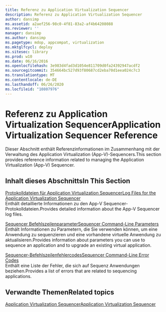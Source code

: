 ```yaml
---
title: Referenz zu Application Virtualization Sequencer
description: Referenz zu Application Virtualization Sequencer
author: dansimp
ms.assetid: a2aef256-98c0-4f81-83a2-af4b64208088
ms.reviewer: ''
manager: dansimp
ms.author: dansimp
ms.pagetype: mdop, appcompat, virtualization
ms.mktglfcycl: deploy
ms.sitesec: library
ms.prod: w10
ms.date: 06/16/2016
ms.openlocfilehash: 3e983d4fad3d1054e811709d0fa24392947acdf2
ms.sourcegitcommit: 354664bc527d93f80687cd2eba70d1eea024c7c3
ms.translationtype: MT
ms.contentlocale: de-DE
ms.lasthandoff: 06/26/2020
ms.locfileid: "10807976"
---
```

# <span data-ttu-id="c2c72-103">Referenz zu Application Virtualization Sequencer</span><span class="sxs-lookup"><span data-stu-id="c2c72-103">Application Virtualization Sequencer Reference</span></span>


<span data-ttu-id="c2c72-104">Dieser Abschnitt enthält Referenzinformationen im Zusammenhang mit der Verwaltung des Application Virtualization (App-V)-Sequencers.</span><span class="sxs-lookup"><span data-stu-id="c2c72-104">This section provides reference information related to managing the Application Virtualization (App-V) Sequencer.</span></span>

## <span data-ttu-id="c2c72-105">Inhalt dieses Abschnitts</span><span class="sxs-lookup"><span data-stu-id="c2c72-105">In This Section</span></span>


<a href="" id="log-files-for-the-application-virtualization-sequencer"></a>[<span data-ttu-id="c2c72-106">Protokolldateien für Application Virtualization Sequencer</span><span class="sxs-lookup"><span data-stu-id="c2c72-106">Log Files for the Application Virtualization Sequencer</span></span>](log-files-for-the-application-virtualization-sequencer.md)  
<span data-ttu-id="c2c72-107">Enthält detaillierte Informationen zu den App-V Sequencer-Protokolldateien.</span><span class="sxs-lookup"><span data-stu-id="c2c72-107">Provides detailed information about the App-V Sequencer log files.</span></span>

<a href="" id="sequencer-command-line-parameters"></a>[<span data-ttu-id="c2c72-108">Sequencer Befehlszeilenparameter</span><span class="sxs-lookup"><span data-stu-id="c2c72-108">Sequencer Command-Line Parameters</span></span>](sequencer-command-line-parameters.md)  
<span data-ttu-id="c2c72-109">Enthält Informationen zu Parametern, die Sie verwenden können, um eine Anwendung zu sequenzieren und eine vorhandene virtuelle Anwendung zu aktualisieren.</span><span class="sxs-lookup"><span data-stu-id="c2c72-109">Provides information about parameters you can use to sequence an application and to upgrade an existing virtual application.</span></span>

<a href="" id="sequencer-command-line-error-codes"></a>[<span data-ttu-id="c2c72-110">Sequencer-Befehlszeilenfehlercodes</span><span class="sxs-lookup"><span data-stu-id="c2c72-110">Sequencer Command-Line Error Codes</span></span>](sequencer-command-line-error-codes.md)  
<span data-ttu-id="c2c72-111">Enthält eine Liste der Fehler, die sich auf Sequenz Anwendungen beziehen.</span><span class="sxs-lookup"><span data-stu-id="c2c72-111">Provides a list of errors that are related to sequencing applications.</span></span>

## <span data-ttu-id="c2c72-112">Verwandte Themen</span><span class="sxs-lookup"><span data-stu-id="c2c72-112">Related topics</span></span>


[<span data-ttu-id="c2c72-113">Application Virtualization Sequencer</span><span class="sxs-lookup"><span data-stu-id="c2c72-113">Application Virtualization Sequencer</span></span>](application-virtualization-sequencer.md)

 

 





